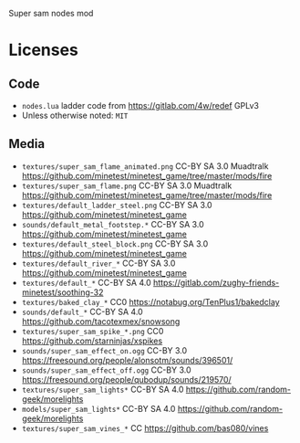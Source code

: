 
Super sam nodes mod

# Licenses

## Code

* `nodes.lua` ladder code from https://gitlab.com/4w/redef GPLv3
* Unless otherwise noted: `MIT`

## Media

* `textures/super_sam_flame_animated.png` CC-BY SA 3.0 Muadtralk https://github.com/minetest/minetest_game/tree/master/mods/fire
* `textures/super_sam_flame.png` CC-BY SA 3.0 Muadtralk https://github.com/minetest/minetest_game/tree/master/mods/fire
* `textures/default_ladder_steel.png` CC-BY SA 3.0 https://github.com/minetest/minetest_game
* `sounds/default_metal_footstep.*` CC-BY SA 3.0 https://github.com/minetest/minetest_game
* `textures/default_steel_block.png` CC-BY SA 3.0 https://github.com/minetest/minetest_game
* `textures/default_river_*` CC-BY SA 3.0 https://github.com/minetest/minetest_game
* `textures/default_*` CC-BY SA 4.0 https://gitlab.com/zughy-friends-minetest/soothing-32
* `textures/baked_clay_*` CC0 https://notabug.org/TenPlus1/bakedclay
* `sounds/default_*` CC-BY SA 4.0 https://github.com/tacotexmex/snowsong
* `textures/super_sam_spike_*.png` CC0 https://github.com/starninjas/xspikes
* `sounds/super_sam_effect_on.ogg` CC-BY 3.0 https://freesound.org/people/alonsotm/sounds/396501/
* `sounds/super_sam_effect_off.ogg` CC-BY 3.0 https://freesound.org/people/qubodup/sounds/219570/
* `textures/super_sam_lights*` CC-BY SA 4.0 https://github.com/random-geek/morelights
* `models/super_sam_lights*` CC-BY SA 4.0 https://github.com/random-geek/morelights
* `textures/super_sam_vines_*` CC https://github.com/bas080/vines